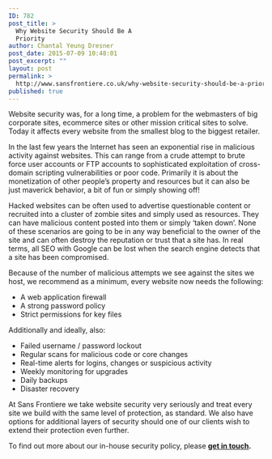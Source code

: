 ```yaml
---
ID: 782
post_title: >
  Why Website Security Should Be A
  Priority
author: Chantal Yeung Dresner
post_date: 2015-07-09 10:48:01
post_excerpt: ""
layout: post
permalink: >
  http://www.sansfrontiere.co.uk/why-website-security-should-be-a-priority/
published: true
---
```

Website security was, for a long time, a problem for the webmasters of big corporate sites, ecommerce sites or other mission critical sites to solve. Today it affects every website from the smallest blog to the biggest retailer.

In the last few years the Internet has seen an exponential rise in malicious activity against websites. This can range from a crude attempt to brute force user accounts or FTP accounts to sophisticated exploitation of cross-domain scripting vulnerabilities or poor code. Primarily it is about the monetization of other people’s property and resources but it can also be just maverick behavior, a bit of fun or simply showing off!

Hacked websites can be often used to advertise questionable content or recruited into a cluster of zombie sites and simply used as resources. They can have malicious content posted into them or simply ‘taken down’. None of these scenarios are going to be in any way beneficial to the owner of the site and can often destroy the reputation or trust that a site has. In real terms, all SEO with Google can be lost when the search engine detects that a site has been compromised.

Because of the number of malicious attempts we see against the sites we host, we recommend as a minimum, every website now needs the following:
<ul>
	<li>A web application firewall</li>
	<li>A strong password policy</li>
	<li>Strict permissions for key files</li>
</ul>
Additionally and ideally, also:
<ul>
	<li>Failed username / password lockout</li>
	<li>Regular scans for malicious code or core changes</li>
	<li>Real-time alerts for logins, changes or suspicious activity</li>
	<li>Weekly monitoring for upgrades</li>
	<li>Daily backups</li>
	<li>Disaster recovery</li>
</ul>
At Sans Frontiere we take website security very seriously and treat every site we build with the same level of protection, as standard. We also have options for additional layers of security should one of our clients wish to extend their protection even further.

To find out more about our in-house security policy, please <strong><a title="contact" href="http://www.sansfrontiere.co.uk/contact/">get in touch</a>.</strong>